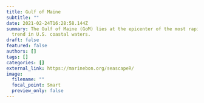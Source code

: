 ```yaml
---
title: Gulf of Maine
subtitle: ""
date: 2021-02-24T16:28:58.144Z
summary: The Gulf of Maine (GoM) lies at the epicenter of the most rapid warming
  trend in U.S. coastal waters.
draft: false
featured: false
authors: []
tags: []
categories: []
external_link: https://marinebon.org/seascapeR/
image:
  filename: ""
  focal_point: Smart
  preview_only: false
---
```

